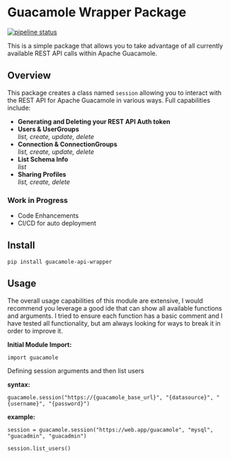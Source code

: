 # Guacamole Wrapper Package

[![pipeline status](https://gitlab.com/gacybercenter/gacyberrange/projects/guacamole-api-wrapper/badges/0.0.2/pipeline.svg)](https://gitlab.com/gacybercenter/gacyberrange/projects/guacamole-api-wrapper/-/commits/0.0.2)



This is a simple package that allows you to take advantage of all
currently available REST API calls within Apache Guacamole.

## Overview

This package creates a class named `session` allowing you to interact
with the REST API for Apache Guacamole in various ways. Full capabilities
include:

- **Generating and Deleting your REST API Auth token**
- **Users & UserGroups**  
    _list, create, update, delete_
- **Connection & ConnectionGroups**  
    _list, create, update, delete_
- **List Schema Info**  
    _list_
- **Sharing Profiles**  
    _list, create, delete_


### Work in Progress

- Code Enhancements
- CI/CD for auto deployment

## Install

```
pip install guacamole-api-wrapper
```

## Usage
The overall usage capabilities of this module are extensive, I would
recommend you leverage a good ide that can show all available functions
and arguments. I tried to ensure each function has a basic comment and
I have tested all functionality, but am always looking for ways to break
it in order to improve it.

**Initial Module Import:**
```
import guacamole
```

Defining session arguments and then list users

**syntax:**  
```
guacamole.session("https://{guacamole_base_url}", "{datasource}", "{username}", "{password}")
```

**example:**
```
session = guacamole.session("https://web.app/guacamole", "mysql", "guacadmin", "guacadmin")

session.list_users()
```